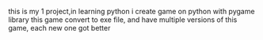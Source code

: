 this is my 1 project,in learning python i create game on python with pygame library
this game convert to exe file, and have multiple versions of this game, each new one got better
